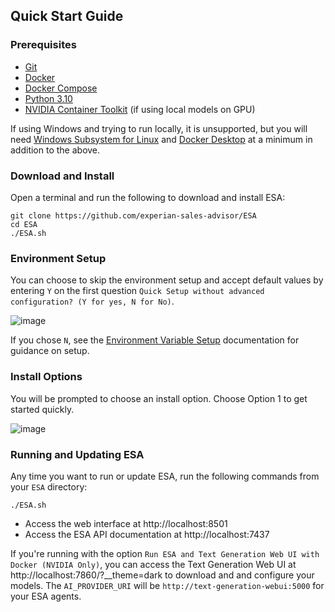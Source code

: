 ## Quick Start Guide

### Prerequisites
- [Git](https://git-scm.com/downloads)
- [Docker](https://docs.docker.com/get-docker/)
- [Docker Compose](https://docs.docker.com/compose/install/)
- [Python 3.10](https://www.python.org/downloads/)
- [NVIDIA Container Toolkit](https://docs.nvidia.com/datacenter/cloud-native/container-toolkit/latest/install-guide.html) (if using local models on GPU)

If using Windows and trying to run locally, it is unsupported, but you will need [Windows Subsystem for Linux](https://docs.microsoft.com/en-us/windows/wsl/install-win10) and [Docker Desktop](https://docs.docker.com/docker-for-windows/install/) at a minimum in addition to the above.
### Download and Install
Open a terminal and run the following to download and install ESA:

```
git clone https://github.com/experian-sales-advisor/ESA
cd ESA
./ESA.sh
```

### Environment Setup
You can choose to skip the environment setup and accept default values by entering `Y` on the first question `Quick Setup without advanced configuration? (Y for yes, N for No)`.

![image](https://github.com/experian-sales-advisor/ESA/assets/102809327/7539d4cf-8081-4bca-97b9-a2affb427d59)

If you chose `N`, see the [Environment Variable Setup](https://experian-sales-advisor.github.io/ESA/1-Getting%20started/1-Environment%20Variables.html) documentation for guidance on setup.

### Install Options
You will be prompted to choose an install option. Choose Option 1 to get started quickly.

![image](https://github.com/experian-sales-advisor/ESA/assets/102809327/944c9600-d67f-45da-ac1e-715e4c9d3912)

### Running and Updating ESA
Any time you want to run or update ESA, run the following commands from your `ESA` directory:
```
./ESA.sh
```

- Access the web interface at http://localhost:8501
- Access the ESA API documentation at http://localhost:7437

If you're running with the option `Run ESA and Text Generation Web UI with Docker (NVIDIA Only)`, you can access the Text Generation Web UI at http://localhost:7860/?__theme=dark to download and and configure your models. The `AI_PROVIDER_URI` will be `http://text-generation-webui:5000` for your ESA agents.
